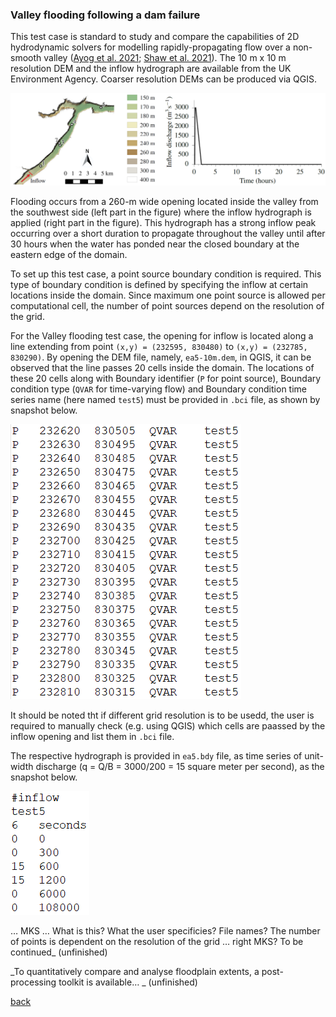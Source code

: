 ### Valley flooding following a dam failure

This test case is standard to study and compare the capabilities of 2D hydrodynamic solvers for modelling rapidly-propagating flow over a non-smooth valley ([Ayog et al. 2021](https://www.sciencedirect.com/science/article/abs/pii/S0022169420313858); [Shaw et al. 2021](https://gmd.copernicus.org/preprints/gmd-2020-340/)). The 10 m x 10 m resolution DEM and the inflow hydrograph are available from the UK Environment Agency. Coarser resolution DEMs can be produced via QGIS. 


![Image](/Figures/Fig_7G.jpg)


Flooding occurs from a 260-m wide opening located inside the valley from the southwest side (left part in the figure) where the inflow hydrograph is applied (right part in the figure). This hydrograph has a strong inflow peak occurring over a short duration to propagate throughout the valley until after 30 hours when the water has ponded near the closed boundary at the eastern edge of the domain. 

To set up this test case, a point source boundary condition is required. This type of boundary condition is defined by specifying the inflow at certain locations inside the domain. Since maximum one point source is allowed per computational cell, the number of point sources depend on the resolution of the grid. 

For the Valley flooding test case, the opening for inflow is located along a line extending from point `(x,y) = (232595, 830480)` to `(x,y) = (232785, 830290)`. By opening the DEM file, namely, `ea5-10m.dem`, in QGIS, it can be observed that the line passes 20 cells inside the domain. The locations of these 20 cells along with Boundary identifier (`P` for point source), Boundary condition type (`QVAR` for time-varying flow) and Boundary condition time series name (here named `test5`) must be provided in `.bci` file, as shown by snapshot below.

![image](/Figures/ea5_1.PNG)

It should be noted tht if different grid resolution is to be usedd, the user is required to manually check (e.g. using QGIS) which cells are paassed by the inflow opening and list them in `.bci` file. 

The respective hydrograph is provided in `ea5.bdy` file, as time series of unit-width discharge (q = Q/B = 3000/200 = 15 square meter per second), as the snapshot below. 

![image](/Figures/ea5_2.PNG)

… MKS … What is this? What the user specificies? File names? The number of points is dependent on the resolution of the grid … right MKS? To be continued_ (unfinished)


_To quantitatively compare and analyse floodplain extents, a post-processing toolkit is available… _ (unfinished)



[back](/LISFLOOD8.0.md)
